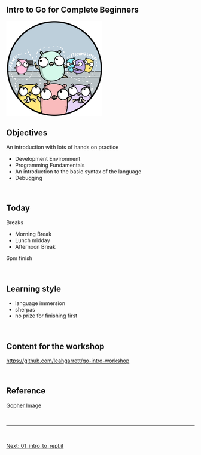 
## Intro to Go for Complete Beginners

<img src="https://raw.githubusercontent.com/ashleymcnamara/gophers/master/GO_LEARN.png" width="256"/>



<br />  


## Objectives
An introduction with lots of hands on practice
- Development Environment
- Programming Fundamentals
- An introduction to the basic syntax of the language
- Debugging


<br />  

## Today
Breaks
- Morning Break
- Lunch midday
- Afternoon Break  

6pm finish

<br />  

## Learning style
- language immersion
- sherpas
- no prize for finishing first

<br />  


## Content for the workshop

https://github.com/leahgarrett/go-intro-workshop


<br />  


## Reference
 
[Gopher Image](https://github.com/ashleymcnamara/gophers)

<br />

<hr />

<br />  


[Next: 01_intro_to_repl.it](https://github.com/leahgarrett/go-intro-workshop/blob/master/01_intro_to_repl.it.md)

